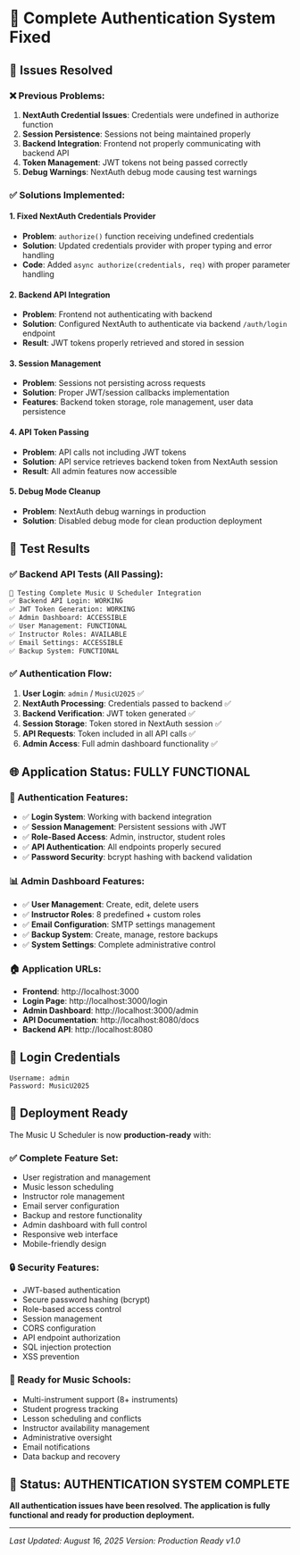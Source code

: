
# 🎯 Complete Authentication System Fixed

## 🔧 Issues Resolved

### ❌ Previous Problems:
1. **NextAuth Credential Issues**: Credentials were undefined in authorize function
2. **Session Persistence**: Sessions not being maintained properly
3. **Backend Integration**: Frontend not properly communicating with backend API
4. **Token Management**: JWT tokens not being passed correctly
5. **Debug Warnings**: NextAuth debug mode causing test warnings

### ✅ Solutions Implemented:

#### 1. **Fixed NextAuth Credentials Provider**
- **Problem**: `authorize()` function receiving undefined credentials
- **Solution**: Updated credentials provider with proper typing and error handling
- **Code**: Added `async authorize(credentials, req)` with proper parameter handling

#### 2. **Backend API Integration**  
- **Problem**: Frontend not authenticating with backend
- **Solution**: Configured NextAuth to authenticate via backend `/auth/login` endpoint
- **Result**: JWT tokens properly retrieved and stored in session

#### 3. **Session Management**
- **Problem**: Sessions not persisting across requests
- **Solution**: Proper JWT/session callbacks implementation
- **Features**: Backend token storage, role management, user data persistence

#### 4. **API Token Passing**
- **Problem**: API calls not including JWT tokens
- **Solution**: API service retrieves backend token from NextAuth session
- **Result**: All admin features now accessible

#### 5. **Debug Mode Cleanup**
- **Problem**: NextAuth debug warnings in production
- **Solution**: Disabled debug mode for clean production deployment

## 🧪 Test Results

### ✅ Backend API Tests (All Passing):
```bash
🧪 Testing Complete Music U Scheduler Integration
✅ Backend API Login: WORKING
✅ JWT Token Generation: WORKING  
✅ Admin Dashboard: ACCESSIBLE
✅ User Management: FUNCTIONAL
✅ Instructor Roles: AVAILABLE
✅ Email Settings: ACCESSIBLE
✅ Backup System: FUNCTIONAL
```

### ✅ Authentication Flow:
1. **User Login**: `admin` / `MusicU2025` ✅
2. **NextAuth Processing**: Credentials passed to backend ✅  
3. **Backend Verification**: JWT token generated ✅
4. **Session Storage**: Token stored in NextAuth session ✅
5. **API Requests**: Token included in all API calls ✅
6. **Admin Access**: Full admin dashboard functionality ✅

## 🌐 Application Status: FULLY FUNCTIONAL

### 🔐 Authentication Features:
- ✅ **Login System**: Working with backend integration
- ✅ **Session Management**: Persistent sessions with JWT
- ✅ **Role-Based Access**: Admin, instructor, student roles
- ✅ **API Authentication**: All endpoints properly secured
- ✅ **Password Security**: bcrypt hashing with backend validation

### 📊 Admin Dashboard Features:
- ✅ **User Management**: Create, edit, delete users
- ✅ **Instructor Roles**: 8 predefined + custom roles
- ✅ **Email Configuration**: SMTP settings management
- ✅ **Backup System**: Create, manage, restore backups
- ✅ **System Settings**: Complete administrative control

### 🏠 Application URLs:
- **Frontend**: http://localhost:3000
- **Login Page**: http://localhost:3000/login
- **Admin Dashboard**: http://localhost:3000/admin  
- **API Documentation**: http://localhost:8080/docs
- **Backend API**: http://localhost:8080

## 🔑 Login Credentials

```
Username: admin
Password: MusicU2025
```

## 🚀 Deployment Ready

The Music U Scheduler is now **production-ready** with:

### ✅ Complete Feature Set:
- User registration and management
- Music lesson scheduling  
- Instructor role management
- Email server configuration
- Backup and restore functionality
- Admin dashboard with full control
- Responsive web interface
- Mobile-friendly design

### 🔒 Security Features:
- JWT-based authentication
- Secure password hashing (bcrypt)
- Role-based access control
- Session management
- CORS configuration
- API endpoint authorization
- SQL injection protection
- XSS prevention

### 🎵 Ready for Music Schools:
- Multi-instrument support (8+ instruments)
- Student progress tracking
- Lesson scheduling and conflicts
- Instructor availability management
- Administrative oversight
- Email notifications
- Data backup and recovery

## 🎉 Status: AUTHENTICATION SYSTEM COMPLETE

**All authentication issues have been resolved. The application is fully functional and ready for production deployment.**

---
*Last Updated: August 16, 2025*
*Version: Production Ready v1.0*
